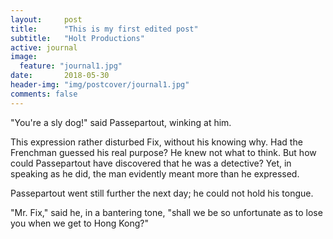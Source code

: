 ```yaml
---
layout:     post
title:      "This is my first edited post"
subtitle:   "Holt Productions"
active: journal
image:
  feature: "journal1.jpg"
date:       2018-05-30
header-img: "img/postcover/journal1.jpg"
comments: false
---
```


<p>"You're a sly dog!" said Passepartout, winking at him.</p>

<p>This expression rather disturbed Fix, without his knowing why.  Had the Frenchman guessed his real purpose?  He knew not what to think.  But how could Passepartout have discovered that he was a detective?  Yet, in speaking as he did, the man evidently meant more than he expressed.</p>

<p>Passepartout went still further the next day; he could not hold his tongue.</p>

<p>"Mr. Fix," said he, in a bantering tone, "shall we be so unfortunate as to lose you when we get to Hong Kong?"</p>
